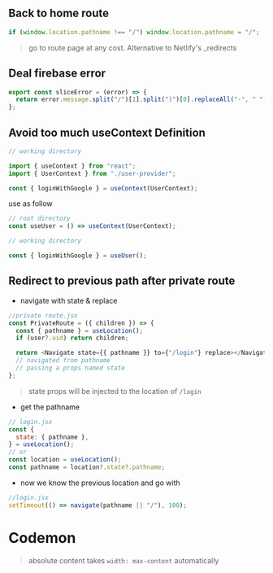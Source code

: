 ## Back to home route

```js
if (window.location.pathname !== "/") window.location.pathname = "/";
```

> go to route page at any cost. Alternative to Netlify's \_redirects

## Deal firebase error

```js
export const sliceError = (error) => {
  return error.message.split("/")[1].split(")")[0].replaceAll("-", " ");
};
```

## Avoid too much useContext Definition

```js
// working directory

import { useContext } from "react";
import { UserContext } from "./user-provider";

const { loginWithGoogle } = useContext(UserContext);
```

use as follow

```js
// root directory
const useUser = () => useContext(UserContext);

// working directory

const { loginWithGoogle } = useUser();
```

## Redirect to previous path after private route

- navigate with state & replace

```js
//private route.jsx
const PrivateRoute = ({ children }) => {
  const { pathname } = useLocation();
  if (user?.uid) return children;

  return <Navigate state={{ pathname }} to={"/login"} replace></Navigate>;
  // navigated from pathname
  // passing a props named state
};
```

> state props will be injected to the location of `/login`

- get the pathname

```js
// login.jsx
const {
  state: { pathname },
} = useLocation();
// or
const location = useLocation();
const pathname = location?.state?.pathname;
```

- now we know the previous location and go with

```js
//login.jsx
setTimeout(() => navigate(pathname || "/"), 100);
```

# Codemon

> absolute content takes `width: max-content` automatically
